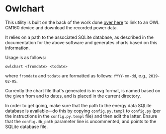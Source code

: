 # Owlchart

This utility is built on the back of the work done 
[over here](https://github.com/cornetp/eagle-owl) to link to an OWL CM160 device and
download the recorded power data.

It relies on a path to the associated SQLite database, as described in the
documentation for the above software and generates charts based on this
information.

Usage is as follows:

    owlchart <fromdate> <todate>

where `fromdate` and `todate` are formatted as follows: `YYYY-mm-dd`, e.g.,
`2019-02-05`.

Currently the chart file that's generated is in svg format, is named based on
the given from and to dates, and is placed in the current directory.

In order to get going, make sure that the path to the energy data SQLite
database is available—do this by copying `config.py.templ` to `config.py` (per
the instructions in the `config.py.templ` file) and then edit the latter.
Ensure that the `config.db_path` parameter line is uncommented, and points to
the SQLite database file.
